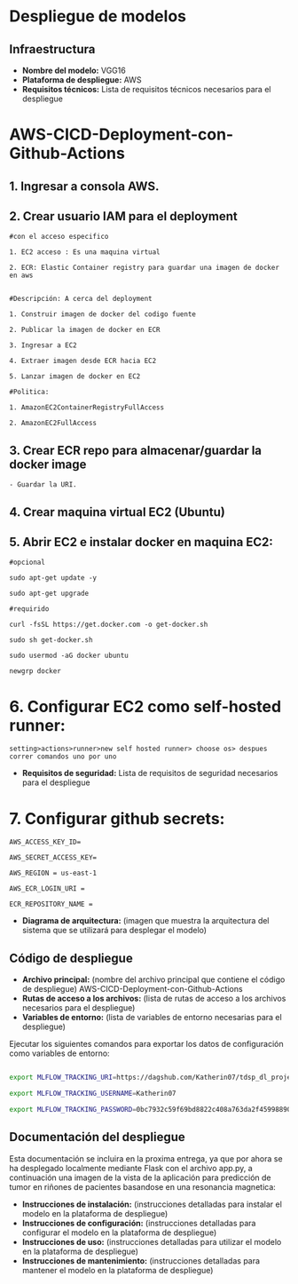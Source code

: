 # Despliegue de modelos

## Infraestructura

- **Nombre del modelo:** VGG16
- **Plataforma de despliegue:** AWS
- **Requisitos técnicos:** Lista de requisitos técnicos necesarios para el despliegue

# AWS-CICD-Deployment-con-Github-Actions

## 1. Ingresar a consola AWS.

## 2. Crear usuario IAM para el deployment

	#con el acceso especifico

	1. EC2 acceso : Es una maquina virtual

	2. ECR: Elastic Container registry para guardar una imagen de docker en aws


	#Descripción: A cerca del deployment

	1. Construir imagen de docker del codigo fuente

	2. Publicar la imagen de docker en ECR

	3. Ingresar a EC2 

	4. Extraer imagen desde ECR hacia EC2

	5. Lanzar imagen de docker en EC2

	#Politica:

	1. AmazonEC2ContainerRegistryFullAccess

	2. AmazonEC2FullAccess

	
## 3. Crear ECR repo para almacenar/guardar la docker image
    - Guardar la URI.

	
## 4. Crear maquina virtual EC2 (Ubuntu) 

## 5. Abrir EC2 e instalar docker en maquina EC2:
	
	
	#opcional

	sudo apt-get update -y

	sudo apt-get upgrade
	
	#requirido

	curl -fsSL https://get.docker.com -o get-docker.sh

	sudo sh get-docker.sh

	sudo usermod -aG docker ubuntu

	newgrp docker
	
# 6. Configurar EC2 como self-hosted runner:
    setting>actions>runner>new self hosted runner> choose os> despues correr comandos uno por uno


 

- **Requisitos de seguridad:** Lista de requisitos de seguridad necesarios para el despliegue

# 7. Configurar github secrets:

    AWS_ACCESS_KEY_ID=

    AWS_SECRET_ACCESS_KEY=

    AWS_REGION = us-east-1

    AWS_ECR_LOGIN_URI = 

    ECR_REPOSITORY_NAME =

- **Diagrama de arquitectura:** (imagen que muestra la arquitectura del sistema que se utilizará para desplegar el modelo)

## Código de despliegue

- **Archivo principal:** (nombre del archivo principal que contiene el código de despliegue)
AWS-CICD-Deployment-con-Github-Actions
- **Rutas de acceso a los archivos:** (lista de rutas de acceso a los archivos necesarios para el despliegue)
- **Variables de entorno:** (lista de variables de entorno necesarias para el despliegue)

Ejecutar los siguientes comandos para exportar los datos de configuración como variables de entorno:

```bash

export MLFLOW_TRACKING_URI=https://dagshub.com/Katherin07/tdsp_dl_project_kidney_disease_classification.mlflow

export MLFLOW_TRACKING_USERNAME=Katherin07 

export MLFLOW_TRACKING_PASSWORD=0bc7932c59f69bd8822c408a763da2f45998890c

```

## Documentación del despliegue

Esta documentación se incluira en la proxima entrega, ya que por ahora se ha desplegado localmente mediante Flask con el archivo app.py, a continuación una imagen de la vista de la aplicación para predicción de tumor en riñones de pacientes basandose en una resonancia magnetica:


- **Instrucciones de instalación:** (instrucciones detalladas para instalar el modelo en la plataforma de despliegue)
- **Instrucciones de configuración:** (instrucciones detalladas para configurar el modelo en la plataforma de despliegue)
- **Instrucciones de uso:** (instrucciones detalladas para utilizar el modelo en la plataforma de despliegue)
- **Instrucciones de mantenimiento:** (instrucciones detalladas para mantener el modelo en la plataforma de despliegue)
